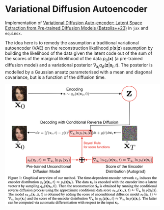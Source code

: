 # Variational Diffusion Autoencoder

Implementation of [Variational Diffusion Auto-encoder: Latent Space Extraction from Pre-trained Diffusion Models (Batzolis++23)](https://arxiv.org/pdf/2304.12141) in `jax` and `equinox`.

The idea here is to remedy the assumption a traditional variational autoencoder (VAE) on the reconstruction likelihood $p(\boldsymbol{x}|\boldsymbol{z})$ assumption by building the likelihood of the data given the latent code out of the sum of the scores of the marginal likelihood of the data $p_\theta(\boldsymbol{x})$ (a pre-trained diffusion model) and a variational posterior $\nabla_{\boldsymbol{x}_t}q_\phi(\boldsymbol{z}|\boldsymbol{x}_t, t)$. The posterior is modelled by a Gaussian ansatz parameterised with a mean and diagonal covariance, but is a function of the diffusion time.

![alt text](figs/fig.png?raw=true)